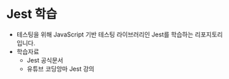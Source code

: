 # Jest 학습


- 테스팅을 위해 JavaScript 기반 테스팅 라이브러리인 Jest를 학습하는 리포지토리입니다.
- 학습자료
    - Jest 공식문서
    - 유튜브 코딩앙마 Jest 강의